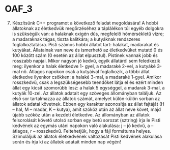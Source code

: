 # OAF_3

7. Készítsünk C++ programot a következő feladat megoldására!
A hobbi állatoknak az életkedvük megőrzéséhez a táplálékon túl egyéb dolgokra is
szükségük van: a halaknak oxigén dús, megfelelő hőmérsékletű vízre; a madaraknak tágas,
tiszta kalitkára; a kutyáknak rendszeres foglalkoztatásra. Pisti számos hobbi állatot tart:
halakat, madarakat és kutyákat. Állatainak van neve és ismerhető az életkedvüket mutató 0
és 100 között szám (0 esetén az állat elpusztul). Pistinek vannak jobb és rosszabb napjai.
Mikor nagyon jó kedvű, egyik állatáról sem feledkezik meg: ilyenkor a halak életkedve 1-
gyel, a madaraké 2-vel, a kutyáké 3-mal nő. Átlagos napokon csak a kutyáival foglalkozik,
a többi állat életkedve ilyenkor csökken: a halaké 3-mal, a madaraké 1-gyel. Amikor
rosszkedvű, csak a legszükségesebb teendőket látja el és ezért minden állat egy kicsit
szomorúbb lesz: a halak 5 egységgel, a madarak 3-mal, a kutyák 10-zel.
Az állatok adatait egy szöveges állományban találjuk. Az első sor tartalmazza az állatok
számát, amelyet külön-külön sorban az állatok adatai követnek. Ebben egy karakter
azonosítja az állat fajtáját (H – hal, M – madár, K – kutya), amit szóköz után az állat neve
követ, majd újabb szóköz után a kezdeti életkedve. Az állományban az állatok felsorolását 
követő utolsó sorban egy betű sorozat (sztring) írja le Pisti kedvének az egymás utáni
napokon való alakulása: j – jó kedvű, a – átlagos, r – rosszkedvű. Feltehetjük, hogy a fájl
formátuma helyes.
Szimuláljuk az állatok életkedvének változását Pisti kedvének alakulása során és írja ki
az állatok adatait minden nap végén!


